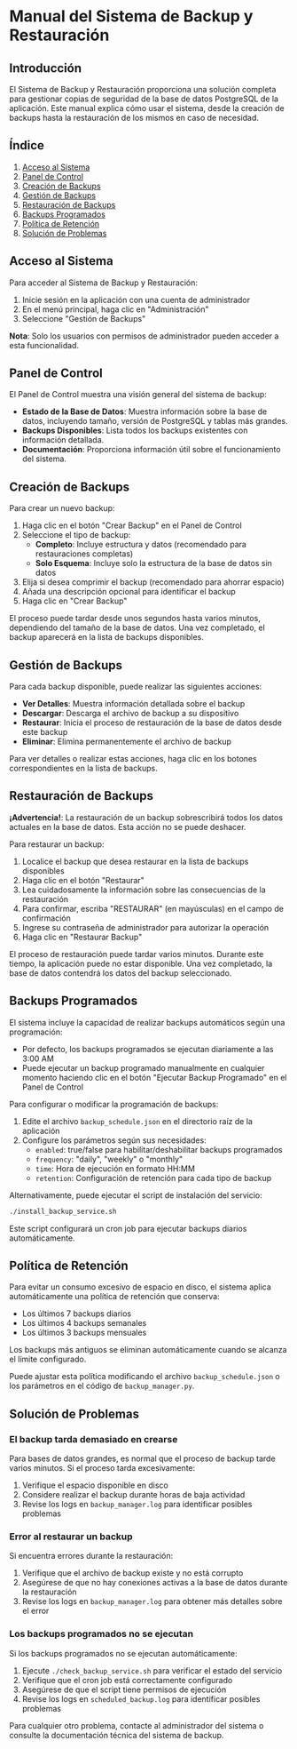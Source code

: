 # Manual del Sistema de Backup y Restauración

## Introducción

El Sistema de Backup y Restauración proporciona una solución completa para gestionar copias de seguridad de la base de datos PostgreSQL de la aplicación. Este manual explica cómo usar el sistema, desde la creación de backups hasta la restauración de los mismos en caso de necesidad.

## Índice

1. [Acceso al Sistema](#acceso-al-sistema)
2. [Panel de Control](#panel-de-control)
3. [Creación de Backups](#creación-de-backups)
4. [Gestión de Backups](#gestión-de-backups)
5. [Restauración de Backups](#restauración-de-backups)
6. [Backups Programados](#backups-programados)
7. [Política de Retención](#política-de-retención)
8. [Solución de Problemas](#solución-de-problemas)

## Acceso al Sistema

Para acceder al Sistema de Backup y Restauración:

1. Inicie sesión en la aplicación con una cuenta de administrador
2. En el menú principal, haga clic en "Administración"
3. Seleccione "Gestión de Backups"

**Nota**: Solo los usuarios con permisos de administrador pueden acceder a esta funcionalidad.

## Panel de Control

El Panel de Control muestra una visión general del sistema de backup:

- **Estado de la Base de Datos**: Muestra información sobre la base de datos, incluyendo tamaño, versión de PostgreSQL y tablas más grandes.
- **Backups Disponibles**: Lista todos los backups existentes con información detallada.
- **Documentación**: Proporciona información útil sobre el funcionamiento del sistema.

## Creación de Backups

Para crear un nuevo backup:

1. Haga clic en el botón "Crear Backup" en el Panel de Control
2. Seleccione el tipo de backup:
   - **Completo**: Incluye estructura y datos (recomendado para restauraciones completas)
   - **Solo Esquema**: Incluye solo la estructura de la base de datos sin datos
3. Elija si desea comprimir el backup (recomendado para ahorrar espacio)
4. Añada una descripción opcional para identificar el backup
5. Haga clic en "Crear Backup"

El proceso puede tardar desde unos segundos hasta varios minutos, dependiendo del tamaño de la base de datos. Una vez completado, el backup aparecerá en la lista de backups disponibles.

## Gestión de Backups

Para cada backup disponible, puede realizar las siguientes acciones:

- **Ver Detalles**: Muestra información detallada sobre el backup
- **Descargar**: Descarga el archivo de backup a su dispositivo
- **Restaurar**: Inicia el proceso de restauración de la base de datos desde este backup
- **Eliminar**: Elimina permanentemente el archivo de backup

Para ver detalles o realizar estas acciones, haga clic en los botones correspondientes en la lista de backups.

## Restauración de Backups

**¡Advertencia!**: La restauración de un backup sobrescribirá todos los datos actuales en la base de datos. Esta acción no se puede deshacer.

Para restaurar un backup:

1. Localice el backup que desea restaurar en la lista de backups disponibles
2. Haga clic en el botón "Restaurar"
3. Lea cuidadosamente la información sobre las consecuencias de la restauración
4. Para confirmar, escriba "RESTAURAR" (en mayúsculas) en el campo de confirmación
5. Ingrese su contraseña de administrador para autorizar la operación
6. Haga clic en "Restaurar Backup"

El proceso de restauración puede tardar varios minutos. Durante este tiempo, la aplicación puede no estar disponible. Una vez completado, la base de datos contendrá los datos del backup seleccionado.

## Backups Programados

El sistema incluye la capacidad de realizar backups automáticos según una programación:

- Por defecto, los backups programados se ejecutan diariamente a las 3:00 AM
- Puede ejecutar un backup programado manualmente en cualquier momento haciendo clic en el botón "Ejecutar Backup Programado" en el Panel de Control

Para configurar o modificar la programación de backups:

1. Edite el archivo `backup_schedule.json` en el directorio raíz de la aplicación
2. Configure los parámetros según sus necesidades:
   - `enabled`: true/false para habilitar/deshabilitar backups programados
   - `frequency`: "daily", "weekly" o "monthly"
   - `time`: Hora de ejecución en formato HH:MM
   - `retention`: Configuración de retención para cada tipo de backup

Alternativamente, puede ejecutar el script de instalación del servicio:

```bash
./install_backup_service.sh
```

Este script configurará un cron job para ejecutar backups diarios automáticamente.

## Política de Retención

Para evitar un consumo excesivo de espacio en disco, el sistema aplica automáticamente una política de retención que conserva:

- Los últimos 7 backups diarios
- Los últimos 4 backups semanales
- Los últimos 3 backups mensuales

Los backups más antiguos se eliminan automáticamente cuando se alcanza el límite configurado.

Puede ajustar esta política modificando el archivo `backup_schedule.json` o los parámetros en el código de `backup_manager.py`.

## Solución de Problemas

### El backup tarda demasiado en crearse

Para bases de datos grandes, es normal que el proceso de backup tarde varios minutos. Si el proceso tarda excesivamente:

1. Verifique el espacio disponible en disco
2. Considere realizar el backup durante horas de baja actividad
3. Revise los logs en `backup_manager.log` para identificar posibles problemas

### Error al restaurar un backup

Si encuentra errores durante la restauración:

1. Verifique que el archivo de backup existe y no está corrupto
2. Asegúrese de que no hay conexiones activas a la base de datos durante la restauración
3. Revise los logs en `backup_manager.log` para obtener más detalles sobre el error

### Los backups programados no se ejecutan

Si los backups programados no se ejecutan automáticamente:

1. Ejecute `./check_backup_service.sh` para verificar el estado del servicio
2. Verifique que el cron job está correctamente configurado
3. Asegúrese de que el script tiene permisos de ejecución
4. Revise los logs en `scheduled_backup.log` para identificar posibles problemas

Para cualquier otro problema, contacte al administrador del sistema o consulte la documentación técnica del sistema de backup.